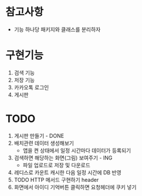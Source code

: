 # 참고사항
- 기능 하나당 패키지와 클래스를 분리하자

# 구현기능
1. 검색 기능
2. 저장 기능
3. 카카오톡 로그인
4. 게시판


# TODO
1. 게시판 만들기 - DONE
2. 배치관련 데이터 생성해보기 
   - 앱을 켠 상태에서 일정 시간마다 데이터가 등록되기
3. 검색하면 해당하는 화면(그림) 보여주기 - ING
   - 파일 업로드로 저장 및 다운로드
4. 레디스로 카운트 캐시한 다음 일정 시간에 DB 반영
5. TODO HTTP 메서드 구현하기 header
6. 화면에서 아이디 기억버튼 클릭하면 요청헤더에 쿠키 넣기

